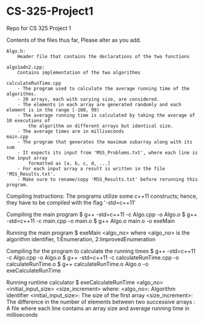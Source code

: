 # CS-325-Project1
Repo for CS 325 Project 1 

Contents of the files thus far, Please alter as you add. 

	Algo.h:		
		Header file that contains the declarations of the two functions

	algo1adn2.cpp: 	
		Contains implementation of the two algorithms

	calculateRunTime.cpp
		- The program used to calculate the average running time of the algorithms.
		- 20 arrays, each with varying size, are considered.
		- The elements in each array are generated randomly and each element is in the range [-100, 99)
		- The average running time is calculated by taking the average of 10 executions of 
			the algorithm on different arrays but identical size.
		- The average times are in milliseconds
	main.cpp
		- The program that generates the maximum subarray along with its sum
		- It expects its input from 'MSS_Problems.txt', where each line is the input array
			formatted as [a, b, c, d, ...]
		- For each input array a result is written in the file 'MSS_Results.txt'.
		- Make sure to rename/copy 'MSS_Results.txt' before rerunning this program.

Compiling Instructions:
	The programs utilize some c++11 constructs; hence, they have to be compiled with the flag '-std=c++11'

Compiling the main program
	$ g++ -std=c++11 -c Algo.cpp -o Algo.o
	$ g++ -std=c++11 -c main.cpp -o main.o
	$ g++ Algo.o main.o -o exeMain

Running the main program
	$ exeMain <algo_no>
		where <algo_no> is the algorithm identifier, 1:Enumeration, 2:ImprovedEnumeration

Compiling for the program to calculate the running times
	$ g++ -std=c++11 -c Algo.cpp -o Algo.o
	$ g++ -std=c++11 -c calculateRunTime.cpp -o calculateRunTime.o
	$ g++ calculateRunTime.o Algo.o -o exeCalculateRunTime

Running runtime calculator
	$ exeCalculateRunTime <algo_no> <initial_input_size> <size_increment> <logfile>
		where:
			<algo_no>:	Algorithm identifier
			<initial_input_size>:	The size of the first array
			<size_increment>:		The difference in the number of elements between two successive arrays
			<logfile>:	A file where each line contains an array size and average running time in milliseconds

